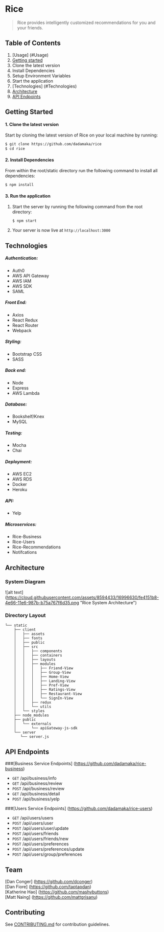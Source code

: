 # Rice
> Rice provides intelligently customized recommendations for you and your friends.

## Table of Contents
1. [Usage] (#Usage)
2. [Getting started](#Getting-Started)
  1. Clone the latest version
  2. Install Dependencies
  3. Setup Environment Variables
  4. Start the application
3. [Technologies] (#Technologies)
4. [Architecture](#Architecture)
5. [API Endpoints](#Endpoint)


## <a id="Getting-Started"></a> Getting Started
#### 1. Clone the latest version

  Start by cloning the latest version of Rice on your local machine by running:

  ```sh
  $ git clone https://github.com/dadamaka/rice
  $ cd rice
  ```
  
#### 2. Install Dependencies
  From within the root/static directory run the following command to install all dependencies:

  ```sh
  $ npm install
  ```

#### 3. Run the application

1. Start the server by running the following command from the root directory:

    ```sh
    $ npm start
    ```
2. Your server is now live at ```http://localhost:3000```
        
## <a id="Technologies"></a>Technologies

##### Authentication:
- Auth0
- AWS API Gateway
- AWS IAM
- AWS SDK
- SAML

##### Front End:
- Axios
- React Redux
- React Router
- Webpack

##### Styling:
- Bootstrap CSS
- SASS

##### Back end:
- Node
- Express
- AWS Lambda

##### Database:
- Bookshelf/Knex
- MySQL

##### Testing:
- Mocha
- Chai

##### Deployment:
- AWS EC2
- AWS RDS
- Docker
- Heroku

##### API:
- Yelp

##### Microservices:
- Rice-Business
- Rice-Users
- Rice-Recommendations
- Notifcations

## <a id="Architecture"></a>Architecture

### System Diagram
![alt text] (https://cloud.githubusercontent.com/assets/8594433/16996630/fe4151b8-4e66-11e6-987b-b75a767f6d35.png "Rice System Architecture")

### Directory Layout
```
└── static
    ├── client
    │   ├── assets
    │   ├── fonts
    │   ├── public
    │   ├── src
    │   │   ├── components
    │   │   ├── containers
    │   │   ├── layouts
    │   │   ├── modules
    │   │   │   ├── Friend-View
    │   │   │   ├── Group-View
    │   │   │   ├── Home-View
    │   │   │   ├── Landing-View
    │   │   │   ├── Pref-View
    │   │   │   ├── Ratings-View
    │   │   │   ├── Restaurant-View
    │   │   │   └── SignIn-View
    │   │   ├── redux
    │   │   └── utils
    │   └── styles
    ├── node_modules
    ├── public
    │   └── externals
    │       └── apiGateway-js-sdk
    └── server
       └── server.js

```
## <a id="Endpoint"></a>API Endpoints
###[Business Service Endpoints] (https://github.com/dadamaka/rice-business)
- `GET` /api/business/info  
- `GET` /api/business/review  
- `POST` /api/business/review  
- `GET` /api/business/detail  
- `POST` /api/business/yelp  

###[Users Service Endpoints] (https://github.com/dadamaka/rice-users)

- `GET` /api/users/users
- `POST` /api/users/user
- `POST` /api/users/user/update
- `POST` /api/users/friends
- `POST` /api/users/friends/new  
- `POST` /api/users/preferences  
- `POST` /api/users/preferences/update
- `POST` /api/users/group/preferences

## Team
[Dan Conger] (https://github.com/dconger)  
[Dan Fiore] (https://github.com/taptapdan)  
[Katherine Hao] (https://github.com/mashybuttons)  
[Matt Naing] (https://github.com/mattgrisanu)

## Contributing
See [CONTRIBUTING.md](CONTRIBUTING.md) for contribution guidelines.


